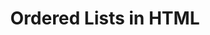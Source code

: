 ---
id: ordered-lists
title: Ordered Lists in HTML
sidebar_label: Ordered Lists
sidebar_position: 1
tags: [html, web-development, ordered-lists, lists]
description: In this tutorial, you will learn about ordered lists in HTML. Ordered lists are used to display a list of items in a specific order, such as numerical or alphabetical order.
---
